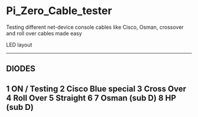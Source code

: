# Pi_Zero_Cable_tester
Testing different net-device console cables like Cisco, Osman, crossover and roll over cables made easy

LED layout

---------------------
   DIODES
---------------------
  1 ON / Testing
  2 Cisco Blue special
  3 Cross Over
  4 Roll Over
  5 Straight 
  6
  7 Osman (sub D)
  8 HP (sub D)
---------------------
